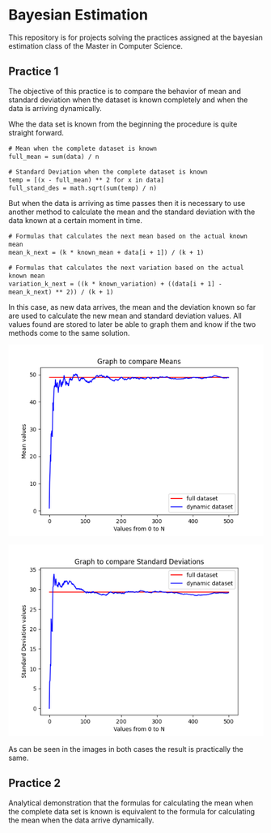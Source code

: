 # Bayesian Estimation
This repository is for projects solving the practices assigned
at the bayesian estimation class of the Master in Computer Science.

## Practice 1

The objective of this practice is to compare the behavior of
mean and standard deviation when the dataset is known
completely and when the data is arriving dynamically.

Whe the data set is known from the beginning the procedure is 
quite straight forward. 

```
# Mean when the complete dataset is known
full_mean = sum(data) / n
```

```
# Standard Deviation when the complete dataset is known
temp = [(x - full_mean) ** 2 for x in data]
full_stand_des = math.sqrt(sum(temp) / n)
```

But when the data is arriving as time passes then it is necessary
to use another method to calculate the mean and the standard deviation
with the data known at a certain moment in time.

```
# Formulas that calculates the next mean based on the actual known mean
mean_k_next = (k * known_mean + data[i + 1]) / (k + 1)
```

```
# Formulas that calculates the next variation based on the actual known mean
variation_k_next = ((k * known_variation) + ((data[i + 1] - mean_k_next) ** 2)) / (k + 1)
```

In this case, as new data arrives, the mean and the deviation known so far
are used to calculate the new mean and standard deviation values. All values
found are stored to later be able to graph them and know if the two
methods come to the same solution.

![Mean](Practice%201/Mean.png)

![Deviation](Practice%201/Standard%20Deviation.png)

As can be seen in the images in both cases the result is
practically the same.

## Practice 2

Analytical demonstration that the formulas for calculating the mean when the
complete data set is known is equivalent to the formula for calculating the 
mean when the data arrive dynamically.
